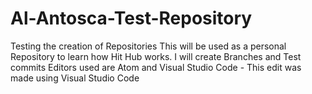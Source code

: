 # Al-Antosca-Test-Repository
Testing the creation of Repositories
This will be used as a personal Repository to learn how Hit Hub works.
I will create Branches and Test commits
Editors used are Atom and Visual Studio Code - This edit was made using Visual Studio Code
